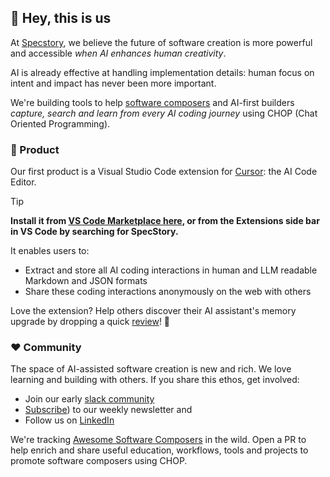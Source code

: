 
## 👋 Hey, this is us
<!---
![logo](https://github.com/user-attachments/assets/8a43b1d5-5872-48e0-9a1e-8fa23b3f0084)
--->

At [Specstory](https://specstory.com/), we believe the future of software creation is more powerful and accessible _when AI enhances human creativity_. 

AI is already effective at handling implementation details: human focus on intent and impact has never been more important.

We're building tools to help [software composers](https://tolacapital.com/2024/11/13/the-rise-of-the-software-composer-a-new-era-of-software-creation) and AI-first builders _capture, search and learn from every AI coding journey_ using CHOP (Chat Oriented Programming). 

### 🤖 Product

Our first product is a Visual Studio Code extension for [Cursor](https://cursor.com/): the AI Code Editor.

> [!TIP]
**Install it from [VS Code Marketplace here](https://marketplace.visualstudio.com/items?itemName=SpecStory.specstory-vscode), or from the Extensions side bar in VS Code by searching for SpecStory.**

It enables users to:

- Extract and store all AI coding interactions in human and LLM readable Markdown and JSON formats
- Share these coding interactions anonymously on the web with others

Love the extension? Help others discover their AI assistant's memory upgrade by dropping a quick [review](https://marketplace.visualstudio.com/items?itemName=SpecStory.specstory-vscode&ssr=false#review-details)! 🧠

### ❤️ Community

The space of AI-assisted software creation is new and rich. We love learning and building with others. If you share this ethos, get involved:

- Join our early [slack community](https://specstory.slack.com/join/shared_invite/zt-2vq0274ck-MYS39rgOpDSmgfE1IeK9gg)
- [Subscribe](https://newsletter.specstory.com/)) to our weekly newsletter and
- Follow us on [LinkedIn](https://www.linkedin.com/company/specstory/)

We're tracking [Awesome Software Composers](https://github.com/specstoryai/awesome-software-composers) in the wild. Open a PR to help enrich and share useful education, workflows, tools and projects to promote software composers using CHOP.

